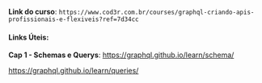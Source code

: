 **Link do curso**:
`https://www.cod3r.com.br/courses/graphql-criando-apis-profissionais-e-flexiveis?ref=7d34cc`


#### Links Úteis:


**Cap 1 - Schemas e Querys**:
https://graphql.github.io/learn/schema/

https://graphql.github.io/learn/queries/
